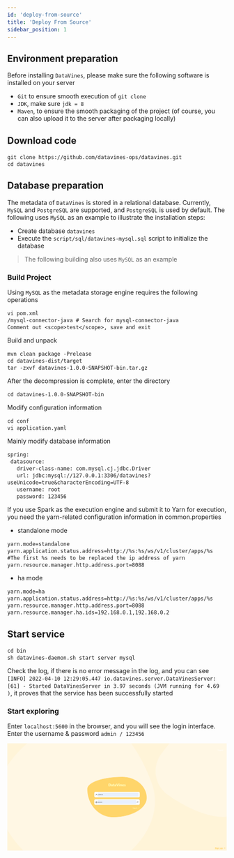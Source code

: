 ```yaml
---
id: 'deploy-from-source'
title: 'Deploy From Source'
sidebar_position: 1
---
```


## Environment preparation

Before installing `DataVines`, please make sure the following software is installed on your server
- `Git` to ensure smooth execution of `git clone`
- `JDK`, make sure `jdk = 8`
- `Maven`, to ensure the smooth packaging of the project (of course, you can also upload it to the server after packaging locally)

## Download code
```shell
git clone https://github.com/datavines-ops/datavines.git
cd datavines
```

## Database preparation
The metadata of `DataVines` is stored in a relational database. Currently, `MySQL` and `PostgreSQL` are supported, and `PostgreSQL` is used by default. The following uses `MySQL` as an example to illustrate the installation steps:
- Create database `datavines`
- Execute the `script/sql/datavines-mysql.sql` script to initialize the database

> The following building also uses `MySQL` as an example


### Build Project

Using `MySQL` as the metadata storage engine requires the following operations

```
vi pom.xml
/mysql-connector-java # Search for mysql-connector-java
Comment out <scope>test</scope>, save and exit
```

Build and unpack

```shell
mvn clean package -Prelease
cd datavines-dist/target
tar -zxvf datavines-1.0.0-SNAPSHOT-bin.tar.gz
```

After the decompression is complete, enter the directory
```
cd datavines-1.0.0-SNAPSHOT-bin
```
Modify configuration information

```
cd conf
vi application.yaml
```
Mainly modify database information

```
spring:
 datasource:
   driver-class-name: com.mysql.cj.jdbc.Driver
   url: jdbc:mysql://127.0.0.1:3306/datavines?useUnicode=true&characterEncoding=UTF-8
   username: root
   password: 123456
```

If you use Spark as the execution engine and submit it to Yarn for execution, you need the yarn-related configuration information in common.properties
- standalone mode
```
yarn.mode=standalone
yarn.application.status.address=http://%s:%s/ws/v1/cluster/apps/%s #The first %s needs to be replaced the ip address of yarn
yarn.resource.manager.http.address.port=8088
```

- ha mode
```
yarn.mode=ha
yarn.application.status.address=http://%s:%s/ws/v1/cluster/apps/%s
yarn.resource.manager.http.address.port=8088
yarn.resource.manager.ha.ids=192.168.0.1,192.168.0.2
```

## Start service

```
cd bin
sh datavines-daemon.sh start server mysql
```

Check the log, if there is no error message in the log, and you can see `[INFO] 2022-04-10 12:29:05.447 io.datavines.server.DataVinesServer:[61] - Started DataVinesServer in 3.97 seconds (JVM running for 4.69 )`, it proves that the service has been successfully started

### Start exploring

Enter `localhost:5600` in the browser, and you will see the login interface. Enter the username & password `admin / 123456`

![DataVines架构图](/doc/image/login.png)






